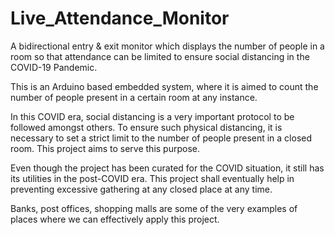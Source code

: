 # Live_Attendance_Monitor
A bidirectional entry &amp; exit monitor which displays the number of people in a room so that attendance can be limited to ensure social distancing in the COVID-19 Pandemic.

This is an Arduino based embedded system, where it is aimed to count the number of people present in a certain room at any instance.

In this COVID era, social distancing is a very important protocol to be followed amongst others. To ensure such physical distancing, it is necessary to set a strict limit to the number of people present in a closed room. This project aims to serve this purpose. 

Even though the project has been curated for the COVID situation, it still has its utilities in the post-COVID era. This project shall eventually help in preventing excessive gathering at any closed place at any time. 

Banks, post offices, shopping malls are some of the very examples of places where we can effectively apply this project.
